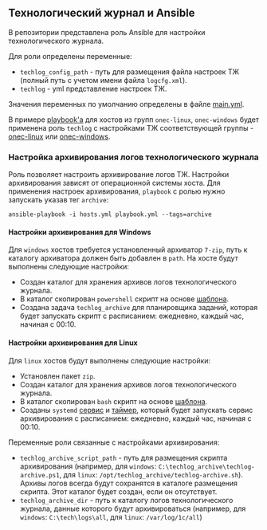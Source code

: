 ## Технологический журнал и Ansible

В репозитории представлена роль Ansible для настройки технологического журнала.

Для роли определены переменные:

- `techlog_config_path` - путь для размещения файла настроек ТЖ (полный путь с учетом имени файла `logcfg.xml`).
- `techlog` - yml представление настроек ТЖ.

Значения переменных по умолчанию определены в файле [main.yml](./roles/techlog/defaults/main.yml).

В примере [playbook'а](./playbook.yml) для хостов из групп `onec-linux`, `onec-windows` будет применена роль `techlog` с настройками ТЖ соответствующей группы - [onec-linux](./group_vars/onec-linux.yml) или [onec-windows](./group_vars/onec-windows.yml).

### Настройка архивирования логов технологического журнала

Роль позволяет настроить архивирование логов ТЖ.
Настройки архивирования зависят от операционной системы хоста.
Для применения настроек архивирования, `playbook` с ролью нужно запускать указав тег `archive`:

```
ansible-playbook -i hosts.yml playbook.yml --tags=archive
```

#### Настройки архивирования для Windows 

Для `windows` хостов требуется установленный архиватор `7-zip`, путь к каталогу архиватора должен быть добавлен в `path`.
На хосте будут выполнены следующие настройки:

- Создан каталог для хранения архивов логов технологического журнала.
- В каталог скопирован `powershell` скрипт на основе [шаблона](./roles/techlog/templates/techlog-archive.ps1.j2).
- Создана задача `techlog_archive` для планировщика заданий, которая будет запускать скрипт с расписанием: ежедневно, каждый час, начиная с 00:10. 

#### Настройки архивирования для Linux

Для `linux` хостов будут выполнены следующие настройки:

- Установлен пакет `zip`.
- Создан каталог для хранения архивов логов технологического журнала.
- В каталог скопирован `bash` скрипт на основе [шаблона](./roles/techlog/templates/techlog-archive.sh.j2).
- Созданы `systemd` [сервис](./roles/techlog/templates/techlog-archive.service.j2) и [таймер](./roles/techlog/files/techlog-archive.timer), который будет запускать сервис архивирования с расписанием: ежедневно, каждый час, начиная с 00:10.

Переменные роли связанные с настройками архивирования:

- `techlog_archive_script_path` - путь для размещения скрипта архивирования (например, для `windows`: `C:\techlog_archive\techlog-archive.ps1`, для `linux`: `/opt/techlog_archive/techlog-archive.sh`). Архивы логов всегда будут сохранятся в каталоге размещения скрипта. Этот каталог будет создан, если он отсутствует.
- `techlog_archive_dir` - путь к каталогу логов технологического журнала, данные которого будут архивироваться (например, для `windows`: `C:\tech\logs\all`, для `linux`: `/var/log/1c/all`)

